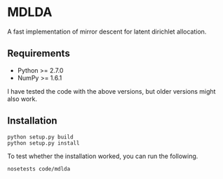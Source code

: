 # MDLDA

A fast implementation of mirror descent for latent dirichlet allocation.

## Requirements

* Python >= 2.7.0
* NumPy >= 1.6.1

I have tested the code with the above versions, but older versions might also work.

## Installation

	python setup.py build
	python setup.py install

To test whether the installation worked, you can run the following.

	nosetests code/mdlda
